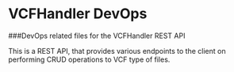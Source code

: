 # VCFHandler DevOps
###DevOps related files for the VCFHandler REST API

This is a REST API, that provides various endpoints to the client on performing CRUD operations
to VCF type of files.